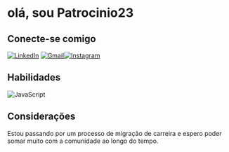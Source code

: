 # olá, sou Patrocinio23

## Conecte-se comigo
[![LinkedIn](https://img.shields.io/badge/LinkedIn-0077B5?style=for-the-badge&logo=linkedin&logoColor=white)](https://www.linkedin.com/in/SEUUSERNAME/)
[![Gmail](https://img.shields.io/badge/Gmail-333333?style=for-the-badge&logo=gmail&logoColor=red)](mailto:SEUGMAIL)[![Instagram](https://img.shields.io/badge/-Instagram-%23E4405F?style=for-the-badge&logo=instagram&logoColor=white)](https://www.instagram.com/SEUUSERNAME/)

## Habilidades
![JavaScript](https://img.shields.io/badge/JavaScript-F7DF1E?style=for-the-badge&logo=javascript&logoColor=black)

## Considerações
Estou passando por um processo de migração de carreira e espero poder somar muito com a comunidade ao longo do tempo.